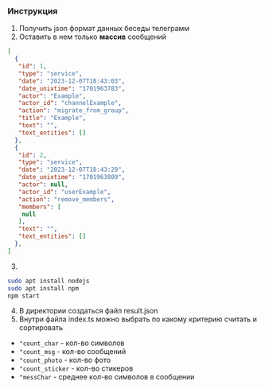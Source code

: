 ### Инструкция

1) Получить json формат данных беседы телеграмм
2) Оставить в нем только **массив** сообщений
```json
[
  {
   "id": 1,
   "type": "service",
   "date": "2023-12-07T18:43:03",
   "date_unixtime": "1701963783",
   "actor": "Example",
   "actor_id": "channelExample",
   "action": "migrate_from_group",
   "title": "Example",
   "text": "",
   "text_entities": []
  },
  {
   "id": 2,
   "type": "service",
   "date": "2023-12-07T18:43:29",
   "date_unixtime": "1701963809",
   "actor": null,
   "actor_id": "userExample",
   "action": "remove_members",
   "members": [
    null
   ],
   "text": "",
   "text_entities": []
  },
]
```
3) 
```bash
sudo apt install nodejs
sudo apt install npm
npm start
```
4) В директории создаться файл result.json
5) Внутри файла index.ts можно выбрать по какому критерию считать и сортировать
- `"count_char` - кол-во символов
- `"count_msg` - кол-во сообщений
- `"count_photo` - кол-во фото
- `"count_sticker` - кол-во стикеров
- `"messChar` - среднее кол-во символов в сообщении